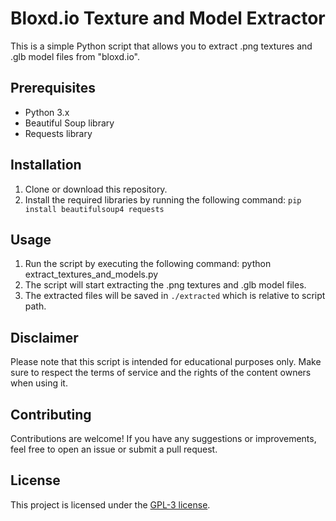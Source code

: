 # Bloxd.io Texture and Model Extractor
This is a simple Python script that allows you to extract .png textures and .glb model files from "bloxd.io".

## Prerequisites
- Python 3.x
- Beautiful Soup library
- Requests library

## Installation
1. Clone or download this repository.
2. Install the required libraries by running the following command:
   `pip install beautifulsoup4 requests`

## Usage
1. Run the script by executing the following command:
   python extract_textures_and_models.py
2. The script will start extracting the .png textures and .glb model files.
3. The extracted files will be saved in `./extracted` which is relative to script path.

## Disclaimer
Please note that this script is intended for educational purposes only. Make sure to respect the terms of service and the rights of the content owners when using it.

## Contributing
Contributions are welcome! If you have any suggestions or improvements, feel free to open an issue or submit a pull request.

## License
This project is licensed under the [GPL-3 license](LICENSE).
